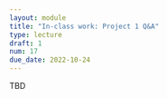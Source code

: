 ```yaml
---
layout: module
title: "In-class work: Project 1 Q&A"
type: lecture
draft: 1
num: 17
due_date: 2022-10-24
---
```


TBD